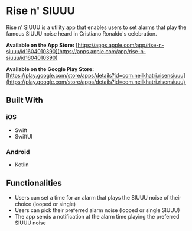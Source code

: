 # Rise n' SIUUU

Rise n' SIUUU is a utility app that enables users to set alarms that play the famous SIUUU noise heard in Cristiano Ronaldo's celebration.

**Available on the App Store:** [https://apps.apple.com/app/rise-n-siuuu/id1604010390](https://apps.apple.com/app/rise-n-siuuu/id1604010390)

**Available on the Google Play Store:** [https://play.google.com/store/apps/details?id=com.neilkhatri.risensiuuu](https://play.google.com/store/apps/details?id=com.neilkhatri.risensiuuu)

## Built With
### iOS
- Swift
- SwiftUI

### Android
- Kotlin

## Functionalities
- Users can set a time for an alarm that plays the SIUUU noise of their choice (looped or single)
- Users can pick their preferred alarm noise (looped or single SIUUU)
- The app sends a notification at the alarm time playing the preferred SIUUU noise
